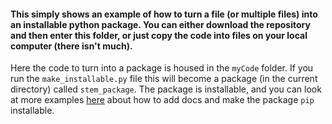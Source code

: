 #### This simply shows an example of how to turn a file (or multiple files) into an installable python package. You can either download the repository and then enter this folder, or just copy the code into files on your local computer (there isn't much).

Here the code to turn into a package is housed in the `myCode` folder. If you run the `make_installable.py` file this will become a package (in the current directory) called `stem_package`. The package is installable, and you can look at more examples [here](https://codetopackage.readthedocs.io/en/latest/examples.html) about how to add docs and make the package `pip` installable. 
